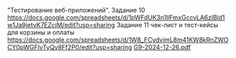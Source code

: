 "Тестирование веб-приложений". Задание 10                    
https://docs.google.com/spreadsheets/d/1pWFdUK3n1llFmxGccvLA6zlBld1w1Ja9jetvK7EZcjM/edit?usp=sharing
Задание 11 чек-лист и тест-кейсы для корзины и оплаты         
https://docs.google.com/spreadsheets/d/1W8_FCydvimL8m41KW8kRnZWOCY0pWGFIvTyQv8Ff2P0/edit?usp=sharing
[G9-2024-12-26.pdf](https://github.com/user-attachments/files/18252567/G9-2024-12-26.pdf)
